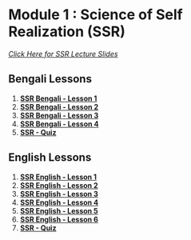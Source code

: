 # Module 1 : Science of Self Realization (SSR)

*[Click Here for SSR Lecture Slides](https://drive.google.com/file/d/1J4gf23jiyvA71K0nES51xaSpwgy3BJDp/view?usp=sharing)*

## Bengali Lessons

1. **[SSR Bengali - Lesson 1](https://www.youtube.com/live/qcHAfrP6fsY?si=RGSMd349MTsebsGP)**
2. **[SSR Bengali - Lesson 2](https://www.youtube.com/live/wa0-YwlBH04?si=NwdZIgkRNKraM7Yx)**
3. **[SSR Bengali - Lesson 3](https://www.youtube.com/live/z-yp3l4AGdo?si=rnpLo0hsy57J7e80)**
4. **[SSR Bengali - Lesson 4](https://www.youtube.com/live/VWProVEneYw?si=IHg1Ll6EtYmyc_Ao)**
5. **[SSR - Quiz](https://forms.gle/52cCBeHebEVz3zkM8)**

## English Lessons

1. **[SSR English - Lesson 1](https://youtu.be/sLi1fqKULPE?si=5j3yFHQVN3q6b60h)**
2. **[SSR English - Lesson 2](https://youtu.be/AA7BtYyGj0U?si=wpcU4IJqOig7JQQa)**
3. **[SSR English - Lesson 3](https://youtu.be/GURRvo_bNI0?si=FBA-gwHMN9WUrwPO)**
4. **[SSR English - Lesson 4](https://youtu.be/lxpXUXiyGxc?si=GTK4R9qtPx3m-pWX)**
5. **[SSR English - Lesson 5](https://youtu.be/Xyu8qLN1mIg?si=Aj8w1_s6xav9JS8g)**
6. **[SSR English - Lesson 6](https://youtu.be/lKrFdeVFGHc?si=_WbE-fAqMbfRGn8K)**
7. **[SSR - Quiz](https://forms.gle/52cCBeHebEVz3zkM8)**



